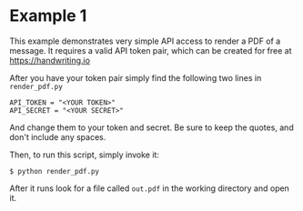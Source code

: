 Example 1
===============

This example demonstrates very simple API access to render a PDF of a message.
It requires a valid API token pair, which can be created for free at
https://handwriting.io

After you have your token pair simply find the following two lines in
`render_pdf.py`

    API_TOKEN = "<YOUR TOKEN>"
    API_SECRET = "<YOUR SECRET>"

And change them to your token and secret. Be sure to keep the quotes, and don't
include any spaces.

Then, to run this script, simply invoke it:

    $ python render_pdf.py

After it runs look for a file called `out.pdf` in the working directory and open
it.

